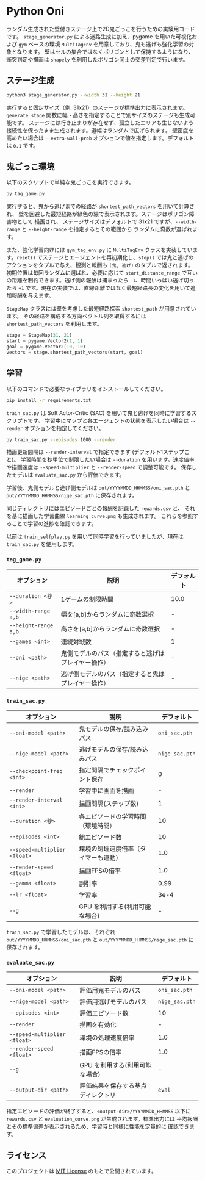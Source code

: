 # Python Oni

ランダム生成された壁付きステージ上で2D鬼ごっこを行うための実験用コードです。
`stage_generator.py` による迷路生成に加え、pygame を用いた可視化および `gym`
ベースの環境 `MultiTagEnv` を用意しており、鬼も逃げも強化学習の対象となります。
壁はセルの集合ではなくポリゴンとして保持するようになり、衝突判定や描画は
`shapely` を利用したポリゴン同士の交差判定で行います。

## ステージ生成

```bash
python3 stage_generator.py --width 31 --height 21
```

実行すると固定サイズ（例: 31x21）のステージが標準出力に表示されます。
`generate_stage` 関数に幅・高さを指定することで別サイズのステージも生成可能です。
ステージには行き止まりが存在せず、孤立したエリアも生じないよう接続性を保ったまま生成されます。道幅はランダムで広げられます。
壁密度を高めたい場合は `--extra-wall-prob` オプションで値を指定します。デフォルトは
`0.1` です。

## 鬼ごっこ環境

以下のスクリプトで単純な鬼ごっこを実行できます。

```bash
py tag_game.py
```
実行すると、鬼から逃げまでの経路が `shortest_path_vectors` を用いて計算され、
壁を回避した最短経路が緑色の線で表示されます。ステージはポリゴン障害物として
描画され、
ステージサイズはデフォルトで
31x21 ですが、`--width-range` と `--height-range` を指定するとその範囲から
ランダムに奇数が選ばれます。

また、強化学習向けには `gym_tag_env.py` に `MultiTagEnv` クラスを実装しています。`reset()` でステージとエージェントを再初期化し、`step()` では鬼と逃げのアクションをタプルで与え、観測と報酬も `(鬼, 逃げ)` のタプルで返されます。初期位置は毎回ランダムに選ばれ、必要に応じて `start_distance_range` で互いの距離を制約できます。逃げ側の報酬は捕まったら `-1`、時間いっぱい逃げ切ったら `+1` です。現在の実装では、直線距離ではなく最短経路長の変化を用いて追加報酬を与えます。

`StageMap` クラスには壁を考慮した最短経路探索 `shortest_path` が用意されています。
その経路を構成する方向ベクトル列を取得するには `shortest_path_vectors` を利用します。

```python
stage = StageMap(31, 21)
start = pygame.Vector2(1, 1)
goal = pygame.Vector2(10, 10)
vectors = stage.shortest_path_vectors(start, goal)
```

## 学習

以下のコマンドで必要なライブラリをインストールしてください。

```bash
pip install -r requirements.txt
```

`train_sac.py` は Soft Actor-Critic (SAC) を用いて鬼と逃げを同時に学習するスクリプトです。
学習中にマップと各エージェントの状態を表示したい場合は `--render` オプションを指定してください。

```bash
py train_sac.py --episodes 1000 --render
```

描画更新間隔は `--render-interval` で指定できます (デフォルト1ステップごと)。
学習時間を秒単位で制限したい場合は `--duration` を用います。速度倍率や描画速度は `--speed-multiplier` と `--render-speed` で調整可能です。
保存したモデルは `evaluate_sac.py` から評価できます。

学習後、鬼側モデルと逃げ側モデルは `out/YYYYMMDD_HHMMSS/oni_sac.pth` と
`out/YYYYMMDD_HHMMSS/nige_sac.pth` に保存されます。

同じディレクトリにはエピソードごとの報酬を記録した `rewards.csv` と、
それを基に描画した学習曲線 `learning_curve.png` も生成されます。
これらを参照することで学習の進捗を確認できます。


以前は `train_selfplay.py` を用いて同時学習を行っていましたが、現在は `train_sac.py` を使用します。

### `tag_game.py`

| オプション | 説明 | デフォルト |
|------------|------|-----------|
| `--duration <秒>` | 1ゲームの制限時間 | 10.0 |
| `--width-range a,b` | 幅を[a,b]からランダムに奇数選択 | - |
| `--height-range a,b` | 高さを[a,b]からランダムに奇数選択 | - |
| `--games <int>` | 連続対戦数 | 1 |
| `--oni <path>` | 鬼側モデルのパス（指定すると逃げはプレイヤー操作） | - |
| `--nige <path>` | 逃げ側モデルのパス（指定すると鬼はプレイヤー操作） | - |

### `train_sac.py`

| オプション | 説明 | デフォルト |
|------------|------|-----------|
| `--oni-model <path>` | 鬼モデルの保存/読み込みパス | `oni_sac.pth` |
| `--nige-model <path>` | 逃げモデルの保存/読み込みパス | `nige_sac.pth` |
| `--checkpoint-freq <int>` | 指定間隔でチェックポイント保存 | 0 |
| `--render` | 学習中に画面を描画 | - |
| `--render-interval <int>` | 描画間隔(ステップ数) | 1 |
| `--duration <秒>` | 各エピソードの学習時間（環境時間） | 10 |
| `--episodes <int>` | 総エピソード数 | 10 |
| `--speed-multiplier <float>` | 環境の処理速度倍率（タイマーも連動） | 1.0 |
| `--render-speed <float>` | 描画FPSの倍率 | 1.0 |
| `--gamma <float>` | 割引率 | 0.99 |
| `--lr <float>` | 学習率 | 3e-4 |
| `--g` | GPU を利用する(利用可能な場合) | - |

`train_sac.py` で学習したモデルは、それぞれ `out/YYYYMMDD_HHMMSS/oni_sac.pth` と
`out/YYYYMMDD_HHMMSS/nige_sac.pth` に保存されます。

### `evaluate_sac.py`

| オプション | 説明 | デフォルト |
|------------|------|-----------|
| `--oni-model <path>` | 評価用鬼モデルのパス | `oni_sac.pth` |
| `--nige-model <path>` | 評価用逃げモデルのパス | `nige_sac.pth` |
| `--episodes <int>` | 評価エピソード数 | 10 |
| `--render` | 描画を有効化 | - |
| `--speed-multiplier <float>` | 環境の処理速度倍率 | 1.0 |
| `--render-speed <float>` | 描画FPSの倍率 | 1.0 |
| `--g` | GPU を利用する(利用可能な場合) | - |
| `--output-dir <path>` | 評価結果を保存する基点ディレクトリ | `eval` |

指定エピソードの評価が終了すると、`<output-dir>/YYYYMMDD_HHMMSS` 以下に
`rewards.csv` と `evaluation_curve.png` が生成されます。標準出力には
平均報酬とその標準偏差が表示されるため、学習時と同様に性能を定量的に
確認できます。

## ライセンス

このプロジェクトは [MIT License](LICENSE) のもとで公開されています。
